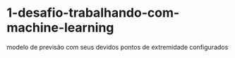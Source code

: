 # 1-desafio-trabalhando-com-machine-learning
modelo de previsão com seus devidos pontos de extremidade configurados
